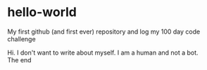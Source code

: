 # hello-world
My first github (and first ever) repository and log my 100 day code challenge

Hi.  I don't want to write about myself.  I am a human and not a bot.  
The end
